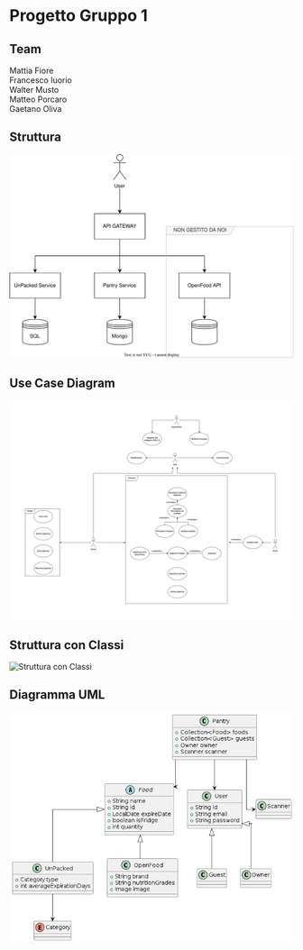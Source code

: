 # Progetto Gruppo 1

## Team
Mattia Fiore <br>
Francesco Iuorio <br>
Walter Musto <br>
Matteo Porcaro <br>
Gaetano Oliva <br>

## Struttura
![Architettura](/images/Struttura.drawio.svg)

## Use Case Diagram
![Use Case Diagram](images/use-case.drawio.png)

## Struttura con Classi
![Struttura con Classi](images/Struttura.drawio.png)

## Diagramma UML
![Diagramma UML](images/class_diagram.png)

